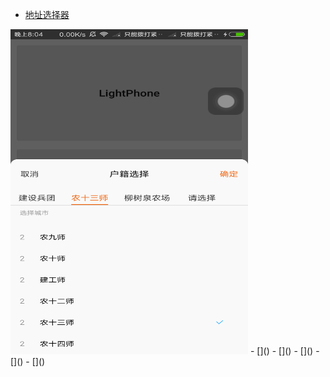 
- [地址选择器](app/src/main/java/com.work.addresspicker)
<img src="art/地址选择器-Phone.png" width="380" height="520"/>
- []()
- []()
- []()
- []()
- []()
